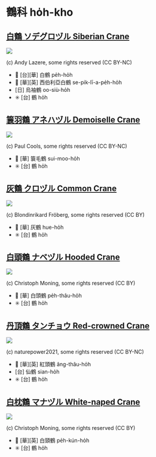 # 鶴科 ho̍h-kho

## [白鶴 ソデグロヅル Siberian Crane](https://ebird.org/species/sibcra1)

![](https://inaturalist-open-data.s3.amazonaws.com/photos/42649395/medium.jpg)

(c) Andy Lazere, some rights reserved (CC BY-NC)

- 🎯 [台][華] 白鶴 pe̍h-ho̍h
- 🎯 [華][英] 西伯利亞白鶴 se-pik-lī-a-pe̍h-ho̍h
- [日] 烏袖鶴 oo-siù-ho̍h
- ✳️ [台] 鶴 ho̍h

## [簑羽鶴 アネハヅル Demoiselle Crane](https://ebird.org/species/demcra1)

![](https://inaturalist-open-data.s3.amazonaws.com/photos/1961995/medium.jpg)

(c) Paul Cools, some rights reserved (CC BY-NC)

- 🎯 [華] 簑毛鶴 sui-moo-ho̍h
- ✳️ [台] 鶴 ho̍h

## [灰鶴 クロヅル Common Crane](https://ebird.org/species/comcra)

![](https://inaturalist-open-data.s3.amazonaws.com/photos/187719701/medium.jpg)

(c) Blondinrikard Fröberg, some rights reserved (CC BY)

- 🎯 [華] 灰鶴 hue-ho̍h
- ✳️ [台] 鶴 ho̍h

## [白頭鶴 ナベヅル Hooded Crane](https://ebird.org/species/hoocra1)

![](https://inaturalist-open-data.s3.amazonaws.com/photos/102489261/medium.jpeg)

(c) Christoph Moning, some rights reserved (CC BY)

- 🎯 [華] 白頭鶴 pe̍h-thâu-ho̍h
- ✳️ [台] 鶴 ho̍h

## [丹頂鶴 タンチョウ Red-crowned Crane](https://ebird.org/species/reccra1)

![](https://inaturalist-open-data.s3.amazonaws.com/photos/122932380/medium.jpg)

(c) naturepower2021, some rights reserved (CC BY-NC)

- 🎯 [華][英] 紅頭鶴 âng-thâu-ho̍h
- [台] 仙鶴 sian-ho̍h
- ✳️ [台] 鶴 ho̍h

## [白枕鶴 マナヅル White-naped Crane](https://ebird.org/species/whncra1)

![](https://inaturalist-open-data.s3.amazonaws.com/photos/102488482/medium.jpeg)

(c) Christoph Moning, some rights reserved (CC BY)

- 🎯 [華][英] 白頸鶴 pe̍h-kún-ho̍h
- ✳️ [台] 鶴 ho̍h
